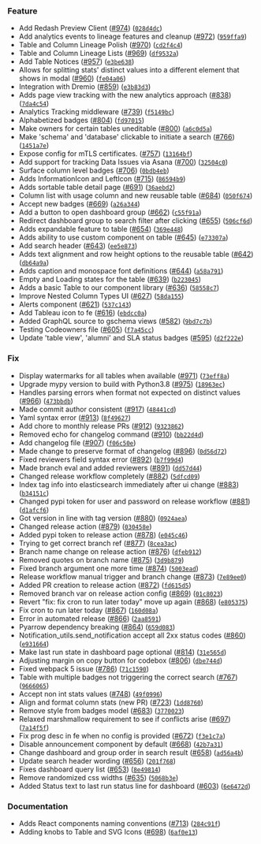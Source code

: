 ### Feature
* Add Redash Preview Client ([#974](https://github.com/admariner/amundsenfrontendlibrary/issues/974)) ([`028d4dc`](https://github.com/admariner/amundsenfrontendlibrary/commit/028d4dcf94e8846a2e51de2ada6259dba5e07031))
* Add analytics events to lineage features and cleanup ([#972](https://github.com/admariner/amundsenfrontendlibrary/issues/972)) ([`959ffa9`](https://github.com/admariner/amundsenfrontendlibrary/commit/959ffa9e54097dffb195aee2b5108da052871ad7))
* Table and Column Lineage Polish ([#970](https://github.com/admariner/amundsenfrontendlibrary/issues/970)) ([`cd2f4c4`](https://github.com/admariner/amundsenfrontendlibrary/commit/cd2f4c438007acff26fc335950a6bc03c89d63eb))
* Table and Column Lineage Lists ([#969](https://github.com/admariner/amundsenfrontendlibrary/issues/969)) ([`df9532a`](https://github.com/admariner/amundsenfrontendlibrary/commit/df9532a89fa09f6cfe1059f4d6a300c54f277020))
* Add Table Notices ([#957](https://github.com/admariner/amundsenfrontendlibrary/issues/957)) ([`e3be638`](https://github.com/admariner/amundsenfrontendlibrary/commit/e3be638df25cd74f41e191bd3eb87c544bf0876b))
* Allows for splitting stats' distinct values into a different element that shows in modal ([#960](https://github.com/admariner/amundsenfrontendlibrary/issues/960)) ([`fe04a06`](https://github.com/admariner/amundsenfrontendlibrary/commit/fe04a066c71402fd0e40e41fbbaca5f203ac6b54))
* Integration with Dremio ([#859](https://github.com/admariner/amundsenfrontendlibrary/issues/859)) ([`e3b83d3`](https://github.com/admariner/amundsenfrontendlibrary/commit/e3b83d325c8d842ab5ae0f8ab54806389d208c9c))
* Adds page view tracking with the new analytics approach ([#838](https://github.com/admariner/amundsenfrontendlibrary/issues/838)) ([`7da4c54`](https://github.com/admariner/amundsenfrontendlibrary/commit/7da4c54c0ba46704e706d2dac2ce32b6547060ad))
* Analytics Tracking middleware ([#739](https://github.com/admariner/amundsenfrontendlibrary/issues/739)) ([`f5149bc`](https://github.com/admariner/amundsenfrontendlibrary/commit/f5149bcbfbc90013ef169095ed1148d3dc96e016))
* Alphabetized badges ([#804](https://github.com/admariner/amundsenfrontendlibrary/issues/804)) ([`fd97015`](https://github.com/admariner/amundsenfrontendlibrary/commit/fd97015817808e985e17ec511eecc48fe56e307f))
* Make owners for certain tables uneditable ([#800](https://github.com/admariner/amundsenfrontendlibrary/issues/800)) ([`a6c0d5a`](https://github.com/admariner/amundsenfrontendlibrary/commit/a6c0d5abd91d19928bdc9b810e45125534ad9843))
* Make 'schema' and 'database' clickable to initiate a search ([#766](https://github.com/admariner/amundsenfrontendlibrary/issues/766)) ([`1451a7e`](https://github.com/admariner/amundsenfrontendlibrary/commit/1451a7ecacd0895eab18fbff6e1665735ca4370e))
* Expose config for mTLS certificates. ([#757](https://github.com/admariner/amundsenfrontendlibrary/issues/757)) ([`13164bf`](https://github.com/admariner/amundsenfrontendlibrary/commit/13164bf466195599e24cfa2c20dfc50ebca1505f))
* Add support for tracking Data Issues via Asana ([#700](https://github.com/admariner/amundsenfrontendlibrary/issues/700)) ([`32504c0`](https://github.com/admariner/amundsenfrontendlibrary/commit/32504c0b3b96c47c9047b2fe6c77b07f7934312e))
* Surface column level badges ([#706](https://github.com/admariner/amundsenfrontendlibrary/issues/706)) ([`0bdb4eb`](https://github.com/admariner/amundsenfrontendlibrary/commit/0bdb4ebf4703f46ee47227bcb40195454a673de9))
* Adds InformationIcon and LeftIcon ([#715](https://github.com/admariner/amundsenfrontendlibrary/issues/715)) ([`86594b9`](https://github.com/admariner/amundsenfrontendlibrary/commit/86594b9a63f50932d20f34179b9d237a37aed62e))
* Adds sortable table detail page ([#691](https://github.com/admariner/amundsenfrontendlibrary/issues/691)) ([`36aebd2`](https://github.com/admariner/amundsenfrontendlibrary/commit/36aebd285718fac17f1d59c12b136d1405b62dac))
* Column list with usage column and new reusable table ([#684](https://github.com/admariner/amundsenfrontendlibrary/issues/684)) ([`050f674`](https://github.com/admariner/amundsenfrontendlibrary/commit/050f674c2bb2c8a0bafbb1021241ffb4ecea193d))
* Accept new badges ([#669](https://github.com/admariner/amundsenfrontendlibrary/issues/669)) ([`a26a344`](https://github.com/admariner/amundsenfrontendlibrary/commit/a26a344fea9a7957d79a471c44c9243caed6cb70))
* Add a button to open dashboard group ([#662](https://github.com/admariner/amundsenfrontendlibrary/issues/662)) ([`c55f91a`](https://github.com/admariner/amundsenfrontendlibrary/commit/c55f91a71e870bfecb311ae7912276b7e9978fa2))
* Redirect dashboard group to search filter after clicking ([#655](https://github.com/admariner/amundsenfrontendlibrary/issues/655)) ([`506cf6d`](https://github.com/admariner/amundsenfrontendlibrary/commit/506cf6d6c1ddc7ccb43607c6c1d828cd98e29c0f))
* Adds expandable feature to table ([#654](https://github.com/admariner/amundsenfrontendlibrary/issues/654)) ([`369e448`](https://github.com/admariner/amundsenfrontendlibrary/commit/369e448cff6914f7c4d30729a1dab2b6e39aae26))
* Adds ability to use custom component on table ([#645](https://github.com/admariner/amundsenfrontendlibrary/issues/645)) ([`e73307a`](https://github.com/admariner/amundsenfrontendlibrary/commit/e73307aa23690907e4b3fdb5d773ecb368a2218c))
* Add search header ([#643](https://github.com/admariner/amundsenfrontendlibrary/issues/643)) ([`ee5e873`](https://github.com/admariner/amundsenfrontendlibrary/commit/ee5e873bc5d54c22cd35ce89a6e975887eaaf8cc))
* Adds text alignment and row height options to the reusable table ([#642](https://github.com/admariner/amundsenfrontendlibrary/issues/642)) ([`db64a9a`](https://github.com/admariner/amundsenfrontendlibrary/commit/db64a9a6202a41da198c1ae093fbd6159d775b2b))
* Adds caption and monospace font definitions ([#644](https://github.com/admariner/amundsenfrontendlibrary/issues/644)) ([`a58a791`](https://github.com/admariner/amundsenfrontendlibrary/commit/a58a79173ccf86605df2c3b25283228d9e725c83))
* Empty and Loading states for the table ([#639](https://github.com/admariner/amundsenfrontendlibrary/issues/639)) ([`b223045`](https://github.com/admariner/amundsenfrontendlibrary/commit/b22304527ff4e50280649e550187af466af40dac))
* Adds a basic Table to our component library ([#636](https://github.com/admariner/amundsenfrontendlibrary/issues/636)) ([`58558c7`](https://github.com/admariner/amundsenfrontendlibrary/commit/58558c7415530a16e087f3376a582692c770b988))
* Improve Nested Column Types UI ([#627](https://github.com/admariner/amundsenfrontendlibrary/issues/627)) ([`58da155`](https://github.com/admariner/amundsenfrontendlibrary/commit/58da155096e7338ecd911a1ad79f71b056d7f228))
* Alerts component ([#621](https://github.com/admariner/amundsenfrontendlibrary/issues/621)) ([`537c143`](https://github.com/admariner/amundsenfrontendlibrary/commit/537c1432548d964320ce252ea5f8bbb8d83f99d3))
* Add Tableau icon to fe ([#616](https://github.com/admariner/amundsenfrontendlibrary/issues/616)) ([`ebdcc0a`](https://github.com/admariner/amundsenfrontendlibrary/commit/ebdcc0ac85278b19d9ca2616ef05b2342317a021))
* Added GraphQL source to gschema views ([#582](https://github.com/admariner/amundsenfrontendlibrary/issues/582)) ([`9bd7c7b`](https://github.com/admariner/amundsenfrontendlibrary/commit/9bd7c7bcf810027c41ac68579bb7b36149b30723))
* Testing Codeowners file ([#605](https://github.com/admariner/amundsenfrontendlibrary/issues/605)) ([`f7a45cc`](https://github.com/admariner/amundsenfrontendlibrary/commit/f7a45ccad4640a77949818a6affda9257c7bdd29))
* Update 'table view', 'alumni' and SLA status badges ([#595](https://github.com/admariner/amundsenfrontendlibrary/issues/595)) ([`d2f222e`](https://github.com/admariner/amundsenfrontendlibrary/commit/d2f222ea5cb648fb4a9d9bd2e242a3b36281098d))

### Fix
* Display watermarks for all tables when available ([#971](https://github.com/admariner/amundsenfrontendlibrary/issues/971)) ([`73eff8a`](https://github.com/admariner/amundsenfrontendlibrary/commit/73eff8a7210c2fd176c68a0ef26eb3057852ca6b))
* Upgrade mypy version to build with Python3.8 ([#975](https://github.com/admariner/amundsenfrontendlibrary/issues/975)) ([`18963ec`](https://github.com/admariner/amundsenfrontendlibrary/commit/18963ec8f06883ecb405521694f543f9627f8ed8))
* Handles parsing errors when format not expected on distinct values ([#966](https://github.com/admariner/amundsenfrontendlibrary/issues/966)) ([`473bbdb`](https://github.com/admariner/amundsenfrontendlibrary/commit/473bbdb95c5dd25625bcadc04171dfe19aacd328))
* Made commit author consistent ([#917](https://github.com/admariner/amundsenfrontendlibrary/issues/917)) ([`48441cd`](https://github.com/admariner/amundsenfrontendlibrary/commit/48441cd3c073c7a68145fa329ea35ad125707d4d))
* Yaml syntax error ([#913](https://github.com/admariner/amundsenfrontendlibrary/issues/913)) ([`8f49627`](https://github.com/admariner/amundsenfrontendlibrary/commit/8f496279c5835f59cd120d23b589a9cd708d536d))
* Add chore to monthly release PRs ([#912](https://github.com/admariner/amundsenfrontendlibrary/issues/912)) ([`9323862`](https://github.com/admariner/amundsenfrontendlibrary/commit/93238628029a439d10a68398bcda19bb2992b945))
* Removed echo for changelog command ([#910](https://github.com/admariner/amundsenfrontendlibrary/issues/910)) ([`bb22d4d`](https://github.com/admariner/amundsenfrontendlibrary/commit/bb22d4d2babc015752c2dd38d3a3c380ab62473e))
* Add changelog file ([#907](https://github.com/admariner/amundsenfrontendlibrary/issues/907)) ([`f06c50e`](https://github.com/admariner/amundsenfrontendlibrary/commit/f06c50e03372a76472e523d222cc14db553f8fee))
* Made change to preserve format of changelog ([#896](https://github.com/admariner/amundsenfrontendlibrary/issues/896)) ([`0d56d72`](https://github.com/admariner/amundsenfrontendlibrary/commit/0d56d7228c4bd5e4a484e896390f322a77704f11))
* Fixed reviewers field syntax error ([#892](https://github.com/admariner/amundsenfrontendlibrary/issues/892)) ([`b7f99d4`](https://github.com/admariner/amundsenfrontendlibrary/commit/b7f99d4abef2c8468550b151678cfa1b317d35d6))
* Made branch eval and added reviewers ([#891](https://github.com/admariner/amundsenfrontendlibrary/issues/891)) ([`dd57d44`](https://github.com/admariner/amundsenfrontendlibrary/commit/dd57d445f3e76d2deb558df67a62e1fbcb1826df))
* Changed release workflow completely ([#882](https://github.com/admariner/amundsenfrontendlibrary/issues/882)) ([`5dfcd09`](https://github.com/admariner/amundsenfrontendlibrary/commit/5dfcd09feb6b28d4fa2921ed21d545b319e46e95))
* Index tag info into elasticsearch immediately after ui change ([#883](https://github.com/admariner/amundsenfrontendlibrary/issues/883)) ([`b34151c`](https://github.com/admariner/amundsenfrontendlibrary/commit/b34151c3b989246513c1a0c0030d0193fefee962))
* Changed pypi token for user and password on release workflow ([#881](https://github.com/admariner/amundsenfrontendlibrary/issues/881)) ([`d1afcf6`](https://github.com/admariner/amundsenfrontendlibrary/commit/d1afcf6af17f5c459a5913364138e37f240acfac))
* Got version in line with tag version ([#880](https://github.com/admariner/amundsenfrontendlibrary/issues/880)) ([`0924aea`](https://github.com/admariner/amundsenfrontendlibrary/commit/0924aea4130fffee5fe2f9107b45afa50789d20d))
* Changed release action ([#879](https://github.com/admariner/amundsenfrontendlibrary/issues/879)) ([`030458e`](https://github.com/admariner/amundsenfrontendlibrary/commit/030458e5120c74b5b46545083c7c31070aa66519))
* Added pypi token to release action ([#878](https://github.com/admariner/amundsenfrontendlibrary/issues/878)) ([`e045c46`](https://github.com/admariner/amundsenfrontendlibrary/commit/e045c462de1c59a7851192351c17e3f74b44d145))
* Trying to get correct branch ref ([#877](https://github.com/admariner/amundsenfrontendlibrary/issues/877)) ([`8cea3ac`](https://github.com/admariner/amundsenfrontendlibrary/commit/8cea3ac9ea7cd25eb2150c404292d66c15188991))
* Branch name change on release action ([#876](https://github.com/admariner/amundsenfrontendlibrary/issues/876)) ([`dfeb912`](https://github.com/admariner/amundsenfrontendlibrary/commit/dfeb912c62c41da31418d5f48e995f9e9737dc15))
* Removed quotes on branch name ([#875](https://github.com/admariner/amundsenfrontendlibrary/issues/875)) ([`3d9b879`](https://github.com/admariner/amundsenfrontendlibrary/commit/3d9b879bcdf030dc3e3a465f75a35b202cb487e4))
* Fixed branch argument one more time ([#874](https://github.com/admariner/amundsenfrontendlibrary/issues/874)) ([`5003ead`](https://github.com/admariner/amundsenfrontendlibrary/commit/5003eada315ba97d606cf68c218285545a2ebad6))
* Release workflow manual trigger and branch change ([#873](https://github.com/admariner/amundsenfrontendlibrary/issues/873)) ([`7e89ee0`](https://github.com/admariner/amundsenfrontendlibrary/commit/7e89ee0830f81d077c6153fb5a7fceec72af403d))
* Added PR creation to release action ([#872](https://github.com/admariner/amundsenfrontendlibrary/issues/872)) ([`fd615d5`](https://github.com/admariner/amundsenfrontendlibrary/commit/fd615d52737bae3b4b3b69aca1b7657145e4e22b))
* Removed branch var on release action config ([#869](https://github.com/admariner/amundsenfrontendlibrary/issues/869)) ([`01c8023`](https://github.com/admariner/amundsenfrontendlibrary/commit/01c80230e304770aaee9cf4b7fc2e1828bc12c2b))
* Revert "fix: fix cron to run later today" move up again ([#868](https://github.com/admariner/amundsenfrontendlibrary/issues/868)) ([`e805375`](https://github.com/admariner/amundsenfrontendlibrary/commit/e805375a270d17b08d40c101e1fbd2f0f0c9ef44))
* Fix cron to run later today ([#867](https://github.com/admariner/amundsenfrontendlibrary/issues/867)) ([`160d08a`](https://github.com/admariner/amundsenfrontendlibrary/commit/160d08a5f1a7f93026e093033f2ecca94a9a4ce3))
* Error in automated release ([#866](https://github.com/admariner/amundsenfrontendlibrary/issues/866)) ([`2aa8591`](https://github.com/admariner/amundsenfrontendlibrary/commit/2aa8591bfa619cba4ae7493c9dbecfef6bf72be2))
* Pyarrow dependency breaking ([#864](https://github.com/admariner/amundsenfrontendlibrary/issues/864)) ([`659d083`](https://github.com/admariner/amundsenfrontendlibrary/commit/659d0832db7cd2444be7cd366e6243cd38b496ea))
* Notification_utils.send_notification accept all 2xx status codes ([#860](https://github.com/admariner/amundsenfrontendlibrary/issues/860)) ([`e931664`](https://github.com/admariner/amundsenfrontendlibrary/commit/e9316649ff5596520084b3cd63b2978aba2ddd45))
* Make last run state in dashboard page optional ([#814](https://github.com/admariner/amundsenfrontendlibrary/issues/814)) ([`31e565d`](https://github.com/admariner/amundsenfrontendlibrary/commit/31e565d62d371f97b4f4d6abd1d6044b2cf16c84))
* Adjusting margin on copy button for codebox ([#806](https://github.com/admariner/amundsenfrontendlibrary/issues/806)) ([`dbe744d`](https://github.com/admariner/amundsenfrontendlibrary/commit/dbe744dcf81605781b1711b2cd028e13ab872267))
* Fixed webpack 5 issue ([#786](https://github.com/admariner/amundsenfrontendlibrary/issues/786)) ([`71c1590`](https://github.com/admariner/amundsenfrontendlibrary/commit/71c15905d20065389f6552ee3b2b7b32468f96bd))
* Table with multiple badges not triggering the correct search ([#767](https://github.com/admariner/amundsenfrontendlibrary/issues/767)) ([`9666065`](https://github.com/admariner/amundsenfrontendlibrary/commit/9666065ad65c05ca902db67dbdd4000531c2368e))
* Accept non int stats values ([#748](https://github.com/admariner/amundsenfrontendlibrary/issues/748)) ([`49f0996`](https://github.com/admariner/amundsenfrontendlibrary/commit/49f0996ceed2342228c81f7c5cee8a1164654f4b))
* Align and format column stats (new PR) ([#723](https://github.com/admariner/amundsenfrontendlibrary/issues/723)) ([`1dd8760`](https://github.com/admariner/amundsenfrontendlibrary/commit/1dd876093bde9dca6551e3d414ffd5bed650526e))
* Remove style from badges model ([#683](https://github.com/admariner/amundsenfrontendlibrary/issues/683)) ([`3770023`](https://github.com/admariner/amundsenfrontendlibrary/commit/3770023d3e4c1a55f20875625c44c96d381d60a2))
* Relaxed marshmallow requirement to see if conflicts arise ([#697](https://github.com/admariner/amundsenfrontendlibrary/issues/697)) ([`7a14f5f`](https://github.com/admariner/amundsenfrontendlibrary/commit/7a14f5f839230d5280fe9d728fd2cf47e2b4df7f))
* Fix prog desc in fe when no config is provided ([#672](https://github.com/admariner/amundsenfrontendlibrary/issues/672)) ([`f3e1c7a`](https://github.com/admariner/amundsenfrontendlibrary/commit/f3e1c7a3fcdd71651db4a9c7a805955d250395cb))
* Disable announcement component by default ([#668](https://github.com/admariner/amundsenfrontendlibrary/issues/668)) ([`42b7a31`](https://github.com/admariner/amundsenfrontendlibrary/commit/42b7a31ecf948dc2e1ab158dc213cfdb954bcce6))
* Change dashboard and group order in search result ([#658](https://github.com/admariner/amundsenfrontendlibrary/issues/658)) ([`ad56a4b`](https://github.com/admariner/amundsenfrontendlibrary/commit/ad56a4bdbe613e4a485b68bf64f8ff1cea1d29d2))
* Update search header wording ([#656](https://github.com/admariner/amundsenfrontendlibrary/issues/656)) ([`201f768`](https://github.com/admariner/amundsenfrontendlibrary/commit/201f7680fbd4a2a7b9e35845e99de0b4301f14d0))
* Fixes dashboard query list ([#653](https://github.com/admariner/amundsenfrontendlibrary/issues/653)) ([`8e49814`](https://github.com/admariner/amundsenfrontendlibrary/commit/8e498147ed9574e14792b4d67e7e866f707fbce1))
* Remove randomized css widths ([#635](https://github.com/admariner/amundsenfrontendlibrary/issues/635)) ([`5068b3e`](https://github.com/admariner/amundsenfrontendlibrary/commit/5068b3e018cd98568f1d2b09f392ecb5bbbdc70d))
* Added Status text to last run status line for dashboard ([#603](https://github.com/admariner/amundsenfrontendlibrary/issues/603)) ([`6e6472d`](https://github.com/admariner/amundsenfrontendlibrary/commit/6e6472d7d3f62f86848a1671e2a4aeaef0408762))

### Documentation
* Adds React components naming conventions ([#713](https://github.com/admariner/amundsenfrontendlibrary/issues/713)) ([`284c91f`](https://github.com/admariner/amundsenfrontendlibrary/commit/284c91f31abefd770589b703ad7279ce82f589de))
* Adding knobs to Table and SVG Icons ([#698](https://github.com/admariner/amundsenfrontendlibrary/issues/698)) ([`6af0e13`](https://github.com/admariner/amundsenfrontendlibrary/commit/6af0e1386317b6106bf9a60053a0ef1ce61e65a8))
